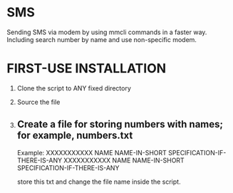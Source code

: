 # SMS
Sending SMS via modem by using mmcli commands in a faster way. Including search number by name and use non-specific modem. 


# FIRST-USE INSTALLATION
1. Clone the script to ANY fixed directory
2. Source the file
3. <optional> Create a file for storing numbers with names; for example, numbers.txt
   -------------------------------
   Example:     XXXXXXXXXXX     NAME    NAME-IN-SHORT    SPECIFICATION-IF-THERE-IS-ANY
                XXXXXXXXXXX     NAME    NAME-IN-SHORT    SPECIFICATION-IF-THERE-IS-ANY

   store this txt and change the file name inside the script.
       
